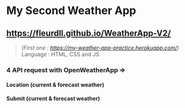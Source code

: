 # My Second Weather App

## https://fleurdll.github.io/WeatherApp-V2/
> *(First one : https://my-weather-app-practice.herokuapp.com/)*
Language : HTML, CSS and JS

### 4 API request with OpenWeatherApp =>
#### Location (current & forecast weather)
#### Submit (current & forecast weather)
